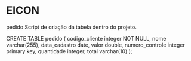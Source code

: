 # EICON
pedido
Script de criação da tabela dentro do projeto.

CREATE TABLE pedido (
    codigo_cliente integer NOT NULL,
    nome varchar(255),
    data_cadastro date,
    valor double,
    numero_controle integer primary key,
    quantidade integer,
    total varchar(10)
);
